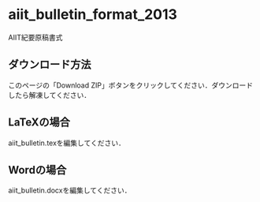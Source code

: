 # aiit_bulletin_format_2013

AIIT紀要原稿書式

## ダウンロード方法

このページの「Download ZIP」ボタンをクリックしてください．ダウンロードしたら解凍してください．

## LaTeXの場合

aiit_bulletin.texを編集してください．

## Wordの場合

aiit_bulletin.docxを編集してください．
